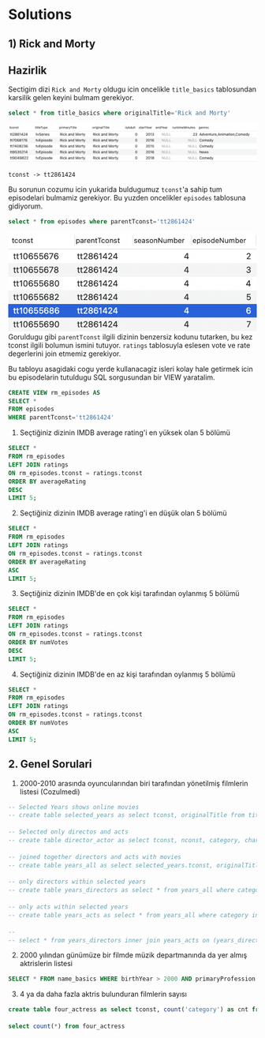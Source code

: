 # Solutions

## 1) Rick and Morty

## Hazirlik

Sectigim dizi `Rick and Morty` oldugu icin oncelikle `title_basics` tablosundan karsilik gelen keyini bulmam gerekiyor.

```sql
select * from title_basics where originalTitle='Rick and Morty'
```

![](img/rick.png)

```
tconst -> tt2861424
```

Bu sorunun cozumu icin yukarida buldugumuz `tconst`'a sahip tum episodelari bulmamiz gerekiyor. Bu yuzden oncelikler `episodes` tablosuna gidiyorum.

```sql
select * from episodes where parentTconst='tt2861424'
```

![](img/rm_episodes.png)
Goruldugu gibi `parentTconst` ilgili dizinin benzersiz kodunu tutarken, bu kez tconst ilgili bolumun ismini tutuyor. `ratings` tablosuyla eslesen vote ve rate degerlerini join etmemiz gerekiyor.

Bu tabloyu asagidaki cogu yerde kullanacagiz isleri kolay hale getirmek icin bu episodelarin tutuldugu SQL sorgusundan bir VIEW yaratalim.

```sql
CREATE VIEW rm_episodes AS
SELECT *
FROM episodes
WHERE parentTconst='tt2861424'
```

1. Seçtiğiniz dizinin IMDB average rating'i en yüksek olan 5 bölümü

```sql
SELECT *
FROM rm_episodes
LEFT JOIN ratings
ON rm_episodes.tconst = ratings.tconst
ORDER BY averageRating
DESC
LIMIT 5;
```

2. Seçtiğiniz dizinin IMDB average rating'i en düşük olan 5 bölümü

```sql
SELECT *
FROM rm_episodes
LEFT JOIN ratings
ON rm_episodes.tconst = ratings.tconst
ORDER BY averageRating
ASC
LIMIT 5;
```

3. Seçtiğiniz dizinin IMDB'de en çok kişi tarafından oylanmış 5 bölümü

```sql
SELECT *
FROM rm_episodes
LEFT JOIN ratings
ON rm_episodes.tconst = ratings.tconst
ORDER BY numVotes
DESC
LIMIT 5;
```

4. Seçtiğiniz dizinin IMDB'de en az kişi tarafından oylanmış 5 bölümü

```sql
SELECT *
FROM rm_episodes
LEFT JOIN ratings
ON rm_episodes.tconst = ratings.tconst
ORDER BY numVotes
ASC
LIMIT 5;
```

## 2. Genel Sorulari

1. 2000-2010 arasında oyuncularından biri tarafından yönetilmiş filmlerin listesi (Cozulmedi)

```sql
-- Selected Years shows online movies
-- create table selected_years as select tconst, originalTitle from title_basics where titleType='movie' and startYear > 2000 and startYear < 2010

-- Selected only directos and acts
-- create table director_actor as select tconst, nconst, category, characters from principals where category in ('director', 'actor', 'actress')

-- joined together directors and acts with movies
-- create table years_all as select selected_years.tconst, originalTitle, nconst, category, characters from selected_years left join director_actor on selected_years.tconst = director_actor.tconst

-- only directors within selected years
-- create table years_directors as select * from years_all where category='director'

-- only acts within selected years
-- create table years_acts as select * from years_all where category in ('actor', 'actress')

--
-- select * from years_directors inner join years_acts on (years_directors.nconst = years_acts.nconst and years_directors.tconst = years_acts.tconst)
```

2. 2000 yılından günümüze bir filmde müzik departmanında da yer almış
   aktrislerin listesi

```sql
SELECT * FROM name_basics WHERE birthYear > 2000 AND primaryProfession LIKE '%music_department%' AND primaryProfession LIKE '%actress%'
```

3. 4 ya da daha fazla aktris bulunduran filmlerin sayısı

```sql
create table four_actress as select tconst, count('category') as cnt from principals where category='actress' group by tconst having cnt >= 4

select count(*) from four_actress

```

